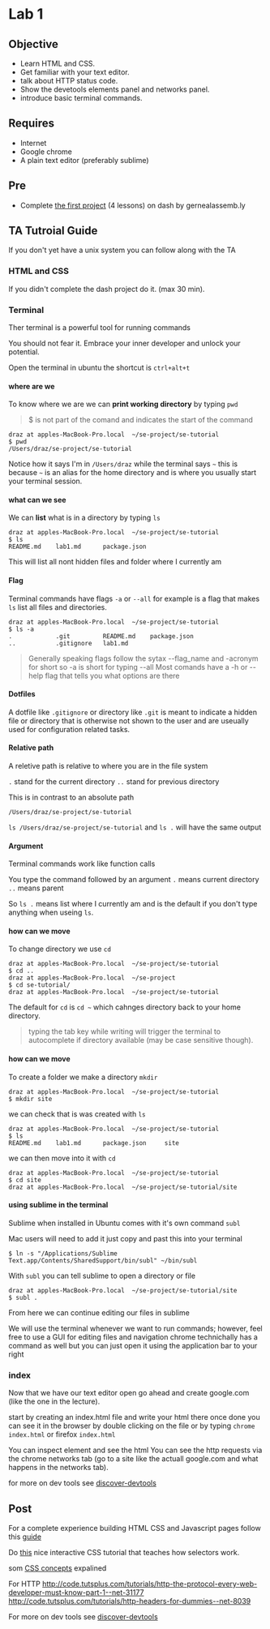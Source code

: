 # Lab 1

## Objective

- Learn HTML and CSS.
- Get familiar with your text editor.
- talk about HTTP status code.
- Show the devetools elements panel and networks panel.
- introduce basic terminal commands.

## Requires

- Internet
- Google chrome
- A plain text editor (preferably sublime)

## Pre

- Complete [the first project](https://dash.generalassemb.ly/) (4 lessons) on dash by gernealassemb.ly

## TA Tutroial Guide

If you don't yet have a unix system you can follow along with the TA

### HTML and CSS

If you didn't complete the dash project do it. (max 30 min).

### Terminal

Ther terminal is a powerful tool for running commands

You should not fear it. Embrace your inner developer and unlock your potential.

Open the terminal in ubuntu the shortcut is `ctrl+alt+t`

#### where are we

To know where we are we can __print working directory__ by typing `pwd`

> $ is not part of the comand and indicates the start of the command

    draz at apples-MacBook-Pro.local  ~/se-project/se-tutorial
    $ pwd
    /Users/draz/se-project/se-tutorial

Notice how it says I'm in `/Users/draz` while the terminal says `~` this is because `~` is an alias for the home directory and is where you usually start your terminal session.

#### what can we see

We can __list__ what is in a directory by typing `ls`

    draz at apples-MacBook-Pro.local  ~/se-project/se-tutorial
    $ ls
    README.md    lab1.md      package.json

This will list all nont hidden files and folder where I currently am

#### Flag

Terminal commands have flags `-a` or `--all` for example is a flag that makes `ls` list all files and directories.

    draz at apples-MacBook-Pro.local  ~/se-project/se-tutorial
    $ ls -a
    .            .git         README.md    package.json
    ..           .gitignore   lab1.md      

> Generally speaking flags follow the sytax --flag_name and -acronym for short so -a is short for typing --all
> Most comands have a -h or --help flag that tells you what options are there

#### Dotfiles

A dotfile like `.gitignore` or directory like `.git` is meant to indicate a hidden file or directory that is otherwise not shown to the user and are useually used for configuration related tasks.

#### Relative path

A reletive path is relative to where you are in the file system

`.` stand for the current directory
`..` stand for previous directory

This is in contrast to an absolute path

`/Users/draz/se-project/se-tutorial`

`ls /Users/draz/se-project/se-tutorial` and `ls .` will have the same output

#### Argument

Terminal commands work like function calls

You type the command followed by an argument `.` means current directory `..` means parent

So `ls .` means list where I currently am and is the default if you don't type anything when useing `ls`.

#### how can we move

To change directory we use `cd`

    draz at apples-MacBook-Pro.local  ~/se-project/se-tutorial
    $ cd ..
    draz at apples-MacBook-Pro.local  ~/se-project
    $ cd se-tutorial/
    draz at apples-MacBook-Pro.local  ~/se-project/se-tutorial

The default for `cd` is `cd ~` which cahnges directory back to your home directory.

> typing the tab key while writing will trigger the terminal to autocomplete if directory available (may be case sensitive though).

#### how can we move
To create a folder we make a directory `mkdir`

    draz at apples-MacBook-Pro.local  ~/se-project/se-tutorial
    $ mkdir site

we can check that is was created with `ls`

    draz at apples-MacBook-Pro.local  ~/se-project/se-tutorial
    $ ls
    README.md    lab1.md      package.json     site

we can then move into it with `cd`

    draz at apples-MacBook-Pro.local  ~/se-project/se-tutorial
    $ cd site
    draz at apples-MacBook-Pro.local  ~/se-project/se-tutorial/site

#### using sublime in the terminal

Sublime when installed in Ubuntu comes with it's own command `subl`

Mac users will need to add it just copy and past this into your terminal

    $ ln -s "/Applications/Sublime Text.app/Contents/SharedSupport/bin/subl" ~/bin/subl

With `subl` you can tell sublime to open a directory or file

    draz at apples-MacBook-Pro.local  ~/se-project/se-tutorial/site
    $ subl .

From here we can continue editing our files in sublime

We will use the terminal whenever we want to run commands; however, feel free to use a GUI for editing files and navigation chrome technichally has a command as well but you can just open it using the application bar to your right

### index

Now that we have our text editor open go ahead and create google.com (like the one in the lecture).

start by creating an index.html file and write your html there
once done you can see it in the browser by double clicking on the file or by typing `chrome index.html` or firefox `index.html`

You can inspect element and see the html
You can see the http requests via the chrome networks tab (go to a site like the actuall google.com and what happens in the networks tab).

for more on dev tools see [discover-devtools](http://discover-devtools.codeschool.com/)


## Post

For a complete experience building HTML CSS and Javascript pages follow this [guide](https://developer.mozilla.org/en-US/Learn/Getting_started_with_the_web)

Do [this](http://flukeout.github.io/) nice interactive CSS tutorial that teaches how selectors work.

som [CSS concepts](http://adamschwartz.co/magic-of-css/) expalined

For HTTP
http://code.tutsplus.com/tutorials/http-the-protocol-every-web-developer-must-know-part-1--net-31177
http://code.tutsplus.com/tutorials/http-headers-for-dummies--net-8039

For more on dev tools see [discover-devtools](http://discover-devtools.codeschool.com/)